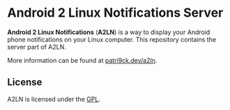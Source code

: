 # Android 2 Linux Notifications Server
**Android 2 Linux Notifications** (**A2LN**) is a way to display your Android phone notifications on your Linux computer. This repository contains the server part of A2LN.

More information can be found at [patri9ck.dev/a2ln](https://patri9ck.dev/a2ln/).

## License
A2LN is licensed under the [GPL](COPYING).
